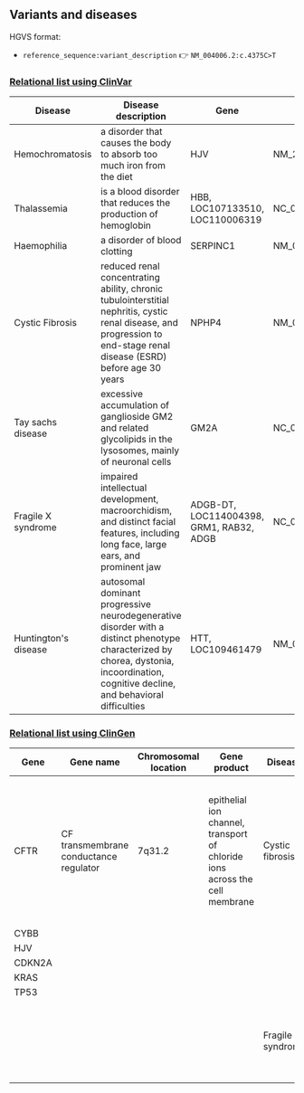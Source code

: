 ## Variants and diseases

HGVS format:
* `reference_sequence:variant_description` 👉 `NM_004006.2:c.4375C>T`

### [Relational list using ClinVar](https://www.ncbi.nlm.nih.gov/clinvar/)

|Disease|Disease description|Gene|Variants|
|-------|-------------------|----|--------|
|Hemochromatosis|a disorder that causes the body to absorb too much iron from the diet|HJV|NM_213653.3:c.959G>T|
|Thalassemia| is a blood disorder that reduces the production of hemoglobin|	HBB, LOC107133510, LOC110006319	|	NC_000011.10:g.5218346_5226066del|
|Haemophilia|	a disorder of blood clotting	|	SERPINC1	|		NM_000488.4(SERPINC1):c.1246G>T  |
|Cystic Fibrosis| reduced renal concentrating ability, chronic tubulointerstitial nephritis, cystic renal disease, and progression to end-stage renal disease (ESRD) before age 30 years 	|	NPHP4	| NM_015102.5(NPHP4):c.314T>G	|
|Tay sachs disease| 	excessive accumulation of ganglioside GM2 and related glycolipids in the lysosomes, mainly of neuronal cells	|	GM2A	|	NC_000005.10:g.(?_151253197)_(151267660_?)	|
|Fragile X syndrome|	impaired intellectual development, macroorchidism, and distinct facial features, including long face, large ears, and prominent jaw |	ADGB-DT, LOC114004398, GRM1, RAB32, ADGB	|	NC_000006.11:g.146735206_147036914del301709 |
|Huntington's disease|	autosomal dominant progressive neurodegenerative disorder with a distinct phenotype characterized by chorea, dystonia, incoordination, cognitive decline, and behavioral difficulties	|	HTT, LOC109461479	|	NM_002111.8(HTT):c.52CAG[(36_39)]	|


### [Relational list using ClinGen](https://clinicalgenome.org/)

|Gene|Gene name|Chromosomal location|Gene product|Disease|Disease description|
|----|---------|--------------------|------------|-------|-------------------|
|CFTR|CF transmembrane conductance regulator|7q31.2|epithelial ion channel, transport of chloride ions across the cell membrane|Cystic fibrosis|a genetic disorder characterized by the production of sweat with a high salt content and mucus secretions with an abnormal viscosity|		 |
|CYBB|		    |		| 		|		|		 |
|HJV|		    |		|		|		|		 |
|CDKN2A|		|		|		|		|		 |
|KRAS|		    |		|		|		|		 |
|TP53|	    	|		|		|		|		 |
|		|		|		|		|Fragile X syndrome|a genetic disorder characterized by mild-to-moderate intellectual disability|

